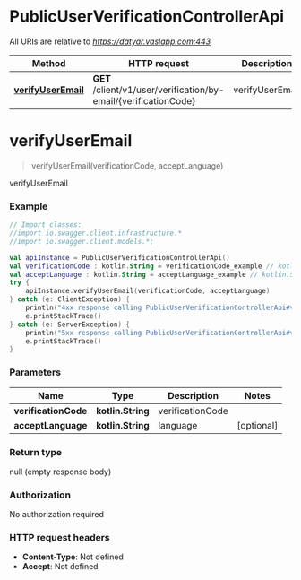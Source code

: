 # PublicUserVerificationControllerApi

All URIs are relative to *https://datyar.vaslapp.com:443*

Method | HTTP request | Description
------------- | ------------- | -------------
[**verifyUserEmail**](PublicUserVerificationControllerApi.md#verifyUserEmail) | **GET** /client/v1/user/verification/by-email/{verificationCode} | verifyUserEmail

<a name="verifyUserEmail"></a>
# **verifyUserEmail**
> verifyUserEmail(verificationCode, acceptLanguage)

verifyUserEmail

### Example
```kotlin
// Import classes:
//import io.swagger.client.infrastructure.*
//import io.swagger.client.models.*;

val apiInstance = PublicUserVerificationControllerApi()
val verificationCode : kotlin.String = verificationCode_example // kotlin.String | verificationCode
val acceptLanguage : kotlin.String = acceptLanguage_example // kotlin.String | language
try {
    apiInstance.verifyUserEmail(verificationCode, acceptLanguage)
} catch (e: ClientException) {
    println("4xx response calling PublicUserVerificationControllerApi#verifyUserEmail")
    e.printStackTrace()
} catch (e: ServerException) {
    println("5xx response calling PublicUserVerificationControllerApi#verifyUserEmail")
    e.printStackTrace()
}
```

### Parameters

Name | Type | Description  | Notes
------------- | ------------- | ------------- | -------------
 **verificationCode** | **kotlin.String**| verificationCode |
 **acceptLanguage** | **kotlin.String**| language | [optional]

### Return type

null (empty response body)

### Authorization

No authorization required

### HTTP request headers

 - **Content-Type**: Not defined
 - **Accept**: Not defined

